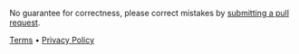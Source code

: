 <p>No guarantee for correctness, please correct mistakes by <a href="https://github.com/JesperDramsch/python-deadlines/">submitting a pull request</a>.</p>

<a href="{{site.baseurl_root}}{% tl impressum %}">Terms</a> • <a href="{{site.baseurl_root}}{% tl privacy-policy %}">Privacy Policy</a>
